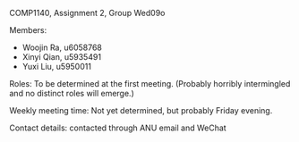 COMP1140, Assignment 2, Group Wed09o

Members:
* Woojin Ra, u6058768
* Xinyi Qian, u5935491
* Yuxi Liu, u5950011

Roles:
To be determined at the first meeting.
(Probably horribly intermingled and no distinct roles will emerge.)

Weekly meeting time:
Not yet determined, but probably Friday evening.

Contact details: contacted through ANU email and WeChat